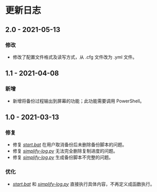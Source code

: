 ﻿# 更新日志

## 2.0 - 2021-05-13

### 修改

* 修改了配置文件格式及读写方式，从 .cfg 文件改为 .yml 文件。

## 1.1 - 2021-04-08

### 新增

* 新增将备份过程输出到屏幕的功能；此功能需要调用 PowerShell。

## 1.0 - 2021-03-13

### 修复

* 修复 *[start.bat](start.bat)* 在用户取消备份后未删除备份脚本的问题。
* 修复 *[simplify-log.py](simplify-log.py)* 无法完全删除复制进度的问题。
* 修复 *[simplify-log.py](simplify-log.py)* 生成备份脚本不完整的问题。

### 优化

* *[start.bat](start.bat)* 和 *[simplify-log.py](simplify-log.py)* 直接执行具体内容，不再定义成函数执行。